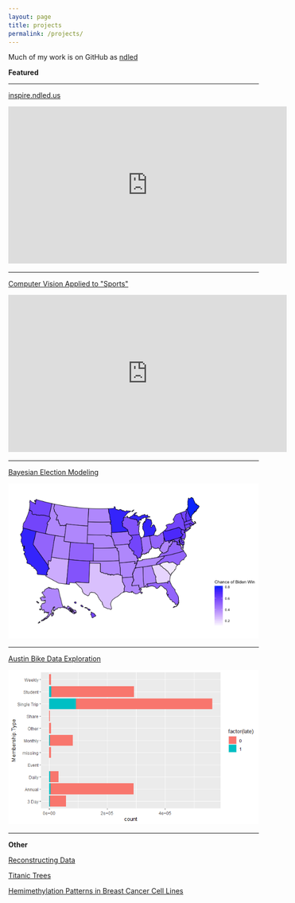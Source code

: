 ```yaml
---
layout: page
title: projects
permalink: /projects/
---
```


Much of my work is on GitHub as [ndled](https://github.com/ndled)

**Featured**

---

[inspire.ndled.us](https://www.ndled.us/python/2022/05/25/learning-flask-and-docker.html)

<iframe width="560" height="316" src="https://inspire.ndled.us/juuRggozbVA" title="Inspire" frameborder="0"></iframe>

---

[Computer Vision Applied to "Sports"](https://github.com/ndled/OWLgameplay)

<iframe width="560" height="316" src="https://www.youtube.com/embed/UnPRh_-Itmw" title="YouTube video player" frameborder="0" allow="accelerometer; autoplay; clipboard-write; encrypted-media; gyroscope; picture-in-picture" allowfullscreen></iframe>

---

[Bayesian Election Modeling](/hire/bi.html)

![state](/images/state.png)

---

[Austin Bike Data Exploration](/stats/2021/07/04/Austin-Bikes)

![bike](/images/bike_data.png)

---

**Other**

[Reconstructing Data](/stats/2021/07/23/Reconstructing-Data.html)

[Titanic Trees](/stats/2021/07/01/Titanic-Trees.html)

[Hemimethylation Patterns in Breast Cancer Cell Lines](https://github.com/ndled/epigenetics-cancer)
